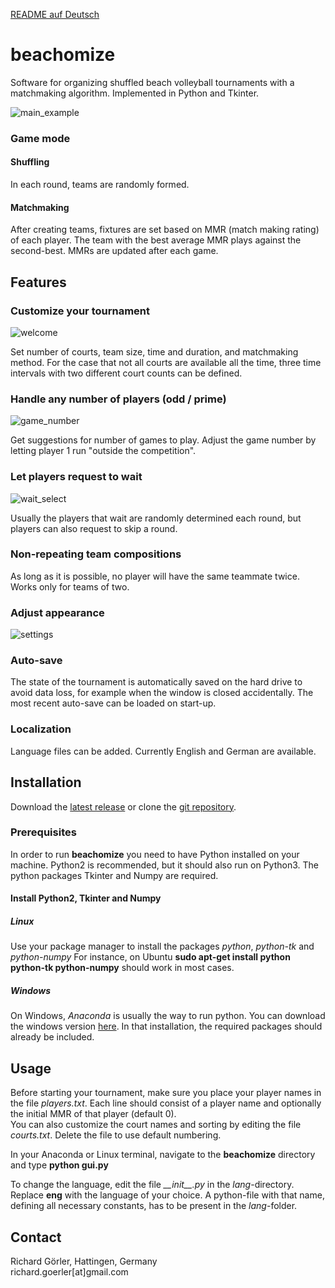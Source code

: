 [README auf Deutsch](https://github.com/RichardGoerler/beachomize/blob/master/README_ger.md)

beachomize
==========
Software for organizing shuffled beach volleyball tournaments with a matchmaking algorithm. Implemented in Python and Tkinter.

![main_example](https://beachomize.de/image/main_example.png)

### Game mode
#### Shuffling
In each round, teams are randomly formed.
#### Matchmaking
After creating teams, fixtures are set based on MMR (match making rating) of each player. The team with the best average MMR plays against the second-best. MMRs are updated after each game.

Features
--------
### Customize your tournament
![welcome](https://beachomize.de/image/welcome2.png)

Set number of courts, team size, time and duration, and matchmaking method. For the case that not all courts are available all the time, three time intervals with two different court counts can be defined.
### Handle any number of players (odd / prime)
![game_number](https://beachomize.de/image/game_number.png)

Get suggestions for number of games to play. Adjust the game number by letting player 1 run "outside the competition".
### Let players request to wait
![wait_select](https://beachomize.de/image/wait_select.png)

Usually the players that wait are randomly determined each round, but players can also request to skip a round.
### Non-repeating team compositions
As long as it is possible, no player will have the same teammate twice. Works only for teams of two.
### Adjust appearance
![settings](https://beachomize.de/image/settings.png)
### Auto-save
The state of the tournament is automatically saved on the hard drive to avoid data loss, for example when the window is closed accidentally. The most recent auto-save can be loaded on start-up.
### Localization
Language files can be added. Currently English and German are available.

Installation
------------
Download the [latest release](https://github.com/RichardGoerler/beachomize/releases) or clone the [git repository](https://github.com/RichardGoerler/beachomize).
### Prerequisites
In order to run **beachomize** you need to have Python installed on your machine. Python2 is recommended, but it should also run on Python3. The python packages Tkinter and Numpy are required.
#### Install Python2, Tkinter and Numpy
##### Linux
Use your package manager to install the packages *python*, *python-tk* and *python-numpy*
For instance, on Ubuntu **sudo apt-get install python python-tk python-numpy** should work in most cases.
##### Windows
On Windows, *Anaconda* is usually the way to run python. You can download the windows version [here](https://www.continuum.io/downloads#windows). In that installation, the required packages should already be included.

Usage
-----
Before starting your tournament, make sure you place your player names in the file *players.txt*. Each line should consist of a player name and optionally the initial MMR of that player (default 0).  
You can also customize the court names and sorting by editing the file *courts.txt*. Delete the file to use default numbering.

In your Anaconda or Linux terminal, navigate to the **beachomize** directory and type **python gui&#46;py**

To change the language, edit the file *\_\_init\_\_.py* in the *lang*-directory. Replace **eng** with the language of your choice. A python-file with that name, defining all necessary constants, has to be present in the *lang*-folder.

Contact
-------
Richard Görler, Hattingen, Germany  
richard.goerler[at]gmail&#46;com
